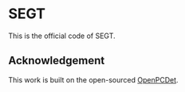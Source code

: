 # SEGT

This is the official code of SEGT.

## Acknowledgement

This work is built on the open-sourced [OpenPCDet](https://github.com/open-mmlab/OpenPCDet).

